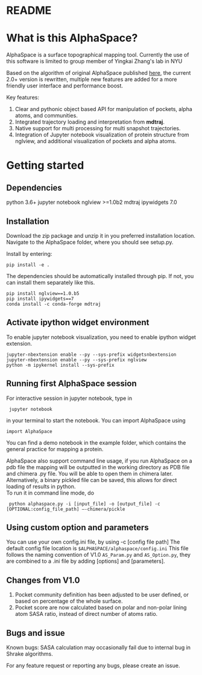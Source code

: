 # README

# What is this AlphaSpace?
AlphaSpace is a surface topographical mapping tool.
Currently the use of this software is limited to group member of Yingkai Zhang's lab in NYU

Based on the algorithm of original AlphaSpace published [here](http://pubs.acs.org/doi/abs/10.1021/acs.jcim.5b00103), the current 2.0+ version is rewritten, multiple new features are added for a more friendly user interface and performance boost. 

Key features:
1. Clear and pythonic object based API for manipulation of pockets, alpha atoms, and communities. 
2. Integrated trajectory loading and interpretation from **mdtraj**.
3. Native support for multi processing for multi snapshot trajectories. 
4. Integration of Jupyter notebook visualization of protein structure from nglview, and additional visualization of pockets and alpha atoms. 

# Getting started

## Dependencies
python 3.6+
jupyter notebook
nglview >=1.0b2
mdtraj 
ipywidgets 7.0

## Installation
Download the zip package and unzip it in you preferred installation location.
Navigate to the AlphaSpace folder, where you should see setup.py. 

Install by entering:
```
pip install -e .
```

The dependencies should be automatically installed through pip. If not, you can install them separately like this. 

```
pip install nglview==1.0.b5
pip install ipywidgets==7
conda install -c conda-forge mdtraj
```

## Activate ipython widget environment
To enable jupyter notebook visualization, you need to enable ipython widget extension. 

```
jupyter-nbextension enable --py --sys-prefix widgetsnbextension
jupyter-nbextension enable --py --sys-prefix nglview
python -m ipykernel install --sys-prefix
```

## Running first AlphaSpace session

For interactive session in jupyter notebook, type in
```
 jupyter notebook 
```
in your terminal to start the notebook.
You can import AlphaSpace using
```
import AlphaSpace
```

You can find a demo notebook in the example folder, which contains the general practice for mapping a protein. 

AlphaSpace also support command line usage, if you run AlphaSpace on a pdb file the mapping will be outputted in the working directory as PDB file and chimera .py file. You will be able to open them in chimera later. Alternatively, a binary pickled file can be saved, this allows for direct loading of results in python.   
To run it in command line mode, do
```
 python alphaspace.py -i [input_file] -o [output_file] -c [OPTIONAL:config_file_path] —-chimera/pickle
```

## Using custom option and parameters
You can use your own config.ini file, by using -c [config file path]
The default config file location is 
`$ALPHASPACE/alphaspace/config.ini`
This file follows the naming convention of V1.0 `AS_Param.py` and `AS_Option.py`, they are combined to a .ini file by adding [options] and [parameters]. 



## Changes from V1.0
1. Pocket community definition has been adjusted to be user defined, or based on percentage of the whole surface. 
2. Pocket score are now calculated based on polar and non-polar lining atom SASA ratio, instead of direct number of atoms ratio.  
## Bugs and issue
Known bugs:
SASA calculation may occasionally fail due to internal bug in Shrake algorithms. 

For any feature request or reporting any bugs, please create an issue.